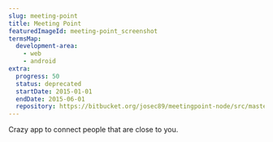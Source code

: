```yaml
---
slug: meeting-point
title: Meeting Point
featuredImageId: meeting-point_screenshot
termsMap:
  development-area:
    - web
    - android
extra:
  progress: 50
  status: deprecated
  startDate: 2015-01-01
  endDate: 2015-06-01
  repository: https://bitbucket.org/josec89/meetingpoint-node/src/master/
---
```


Crazy app to connect people that are close to you.